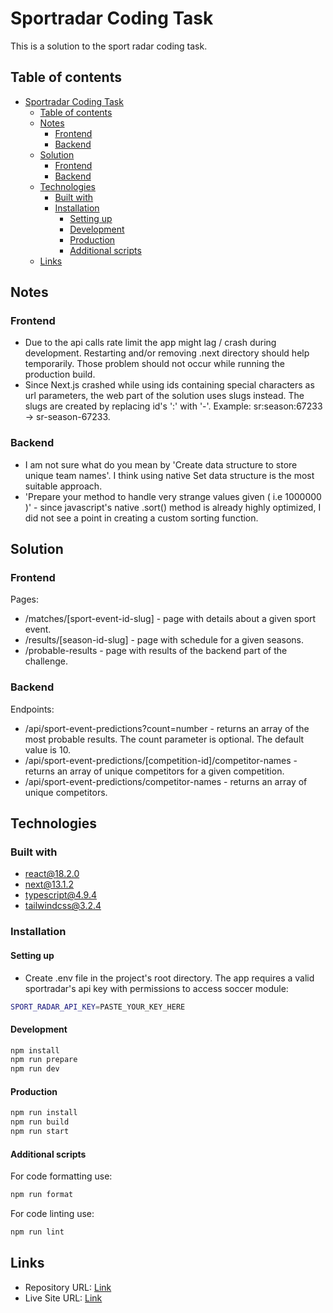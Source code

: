 # Sportradar Coding Task

This is a solution to the sport radar coding task.

## Table of contents

- [Sportradar Coding Task](#sportradar-coding-task)
  - [Table of contents](#table-of-contents)
  - [Notes](#notes)
    - [Frontend](#frontend)
    - [Backend](#backend)
  - [Solution](#solution)
    - [Frontend](#frontend-1)
    - [Backend](#backend-1)
  - [Technologies](#technologies)
    - [Built with](#built-with)
    - [Installation](#installation)
      - [Setting up](#setting-up)
      - [Development](#development)
      - [Production](#production)
      - [Additional scripts](#additional-scripts)
  - [Links](#links)

## Notes

### Frontend

- Due to the api calls rate limit the app might lag / crash during development. Restarting and/or removing .next directory should help temporarily. Those problem should not occur while running the production build.
- Since Next.js crashed while using ids containing special characters as url parameters, the web part of the solution uses slugs instead. The slugs are created by replacing id's ':' with '-'. Example: sr:season:67233 -> sr-season-67233.

### Backend

- I am not sure what do you mean by 'Create data structure to store unique team names'. I think using native Set data structure is the most suitable approach.
- 'Prepare your method to handle very strange values given ( i.e 1000000 )' - since javascript's native .sort() method is already highly optimized, I did not see a point in creating a custom sorting function.

## Solution

### Frontend

Pages:

- /matches/[sport-event-id-slug] - page with details about a given sport event.
- /results/[season-id-slug] - page with schedule for a given seasons.
- /probable-results - page with results of the backend part of the challenge.

### Backend

Endpoints:

- /api/sport-event-predictions?count=number - returns an array of the most probable results. The count parameter is optional. The default value is 10.
- /api/sport-event-predictions/[competition-id]/competitor-names - returns an array of unique competitors for a given competition.
- /api/sport-event-predictions/competitor-names - returns an array of unique competitors.

## Technologies

### Built with

- react@18.2.0
- next@13.1.2
- typescript@4.9.4
- tailwindcss@3.2.4

### Installation

#### Setting up

- Create .env file in the project's root directory. The app requires a valid sportradar's api key with permissions to access soccer module:

```bash
SPORT_RADAR_API_KEY=PASTE_YOUR_KEY_HERE
```

#### Development

```bash
npm install
npm run prepare
npm run dev
```

#### Production

```bash
npm run install
npm run build
npm run start
```

#### Additional scripts

For code formatting use:

```bash
npm run format
```

For code linting use:

```bash
npm run lint
```

## Links

- Repository URL: [Link](https://github.com/sz7kow/sportradar-coding-task)
- Live Site URL: [Link](https://sport-radar-coding-task.sz7kow.com/)
